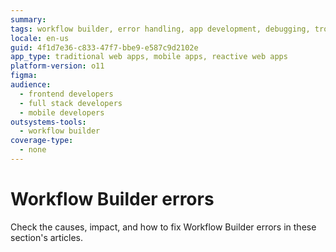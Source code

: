 ```yaml
---
summary:
tags: workflow builder, error handling, app development, debugging, troubleshooting
locale: en-us
guid: 4f1d7e36-c833-47f7-bbe9-e587c9d2102e
app_type: traditional web apps, mobile apps, reactive web apps
platform-version: o11
figma:
audience:
  - frontend developers
  - full stack developers
  - mobile developers
outsystems-tools:
  - workflow builder
coverage-type:
  - none
---
```


# Workflow Builder errors

Check the causes, impact, and how to fix Workflow Builder errors in these section's articles.
